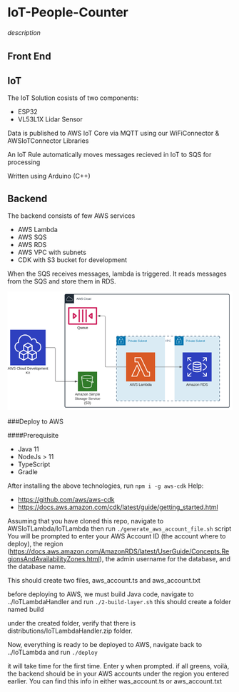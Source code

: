# IoT-People-Counter

###### description

## Front End

## IoT

The IoT Solution cosists of two components:
* ESP32
* VL53L1X Lidar Sensor

Data is published to AWS IoT Core via MQTT using our WiFiConnector & AWSIoTConnector Libraries

An IoT Rule automatically moves messages recieved in IoT to SQS for processing

Written using Arduino (C++)

## Backend

The backend consists of few AWS services
* AWS Lambda
* AWS SQS
* AWS RDS
* AWS VPC with subnets
* CDK with S3 bucket for development

When the SQS receives messages, lambda is triggered. It reads messages from the SQS and 
store them in RDS.

![This is an image](images/backend.png)

###Deploy to AWS

####Prerequisite
* Java 11
* NodeJs > 11
* TypeScript
* Gradle

After installing the above technologies, run ``npm i -g aws-cdk``
Help:

* https://github.com/aws/aws-cdk
* https://docs.aws.amazon.com/cdk/latest/guide/getting_started.html

Assuming that you have cloned this repo, navigate to
AWSIoTLambda/IoTLambda then run ``./generate_aws_account_file.sh`` script
You will be prompted to enter your AWS Account ID (the account where to deploy),
 the region (https://docs.aws.amazon.com/AmazonRDS/latest/UserGuide/Concepts.RegionsAndAvailabilityZones.html),
the admin username for the database, and the database name.

This should create two files, aws_account.ts and aws_account.txt

before deploying to AWS, we must build Java code, navigate to ../IoTLambdaHandler and run ``./2-build-layer.sh``
this should create a folder named build

under the created folder, verify that there is distributions/IoTLambdaHandler.zip folder.

Now, everything is ready to be deployed to AWS, navigate back to ../IoTLambda and run
``./deploy``

it will take time for the first time. Enter y when prompted.
if all greens, voilà, the backend should be in your AWS accounts under the region
you entered earlier. You can find this info in either was_account.ts or aws_account.txt

